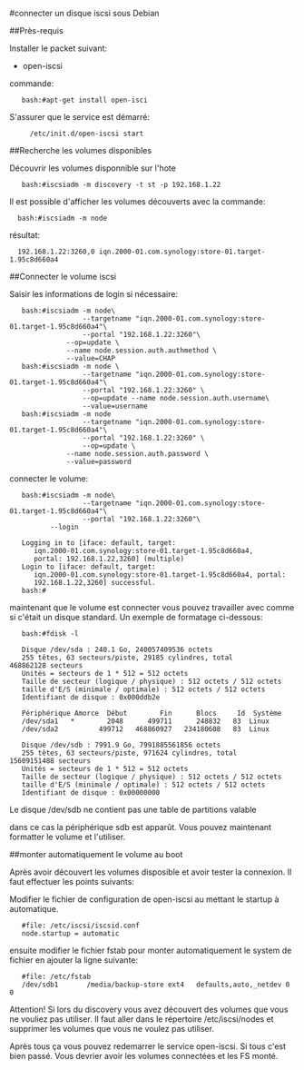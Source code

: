 
#connecter un disque iscsi sous Debian


##Près-requis

Installer le packet suivant:

 * open-iscsi

commande:

```
   bash:#apt-get install open-isci
```

S'assurer que le service est démarré:

```
     /etc/init.d/open-iscsi start
```

##Recherche les volumes disponibles

Découvrir les volumes disponnible sur l'hote

```
   bash:#iscsiadm -m discovery -t st -p 192.168.1.22
```
Il est possible d'afficher les volumes découverts avec la commande:
```
  bash:#iscsiadm -m node
```
résultat:
```
  192.168.1.22:3260,0 iqn.2000-01.com.synology:store-01.target-1.95c8d660a4
```
##Connecter le volume iscsi

Saisir les informations de login si nécessaire:

```
   bash:#iscsiadm -m node\ 
                  --targetname "iqn.2000-01.com.synology:store-01.target-1.95c8d660a4"\ 
                  --portal "192.168.1.22:3260"\ 
	          --op=update \ 
	          --name node.session.auth.authmethod \
	          --value=CHAP 
   bash:#iscsiadm -m node \
                  --targetname "iqn.2000-01.com.synology:store-01.target-1.95c8d660a4"\ 
                  --portal "192.168.1.22:3260" \
                  --op=update --name node.session.auth.username\
                  --value=username 
   bash:#iscsiadm -m node 
                  --targetname "iqn.2000-01.com.synology:store-01.target-1.95c8d660a4"\ 
                  --portal "192.168.1.22:3260" \
                  --op=update \
	          --name node.session.auth.password \
	          --value=password 
```
connecter le volume:

```
   bash:#iscsiadm -m node\
                  --targetname "iqn.2000-01.com.synology:store-01.target-1.95c8d660a4"\ 
                  --portal "192.168.1.22:3260"\ 
		  --login 

   Logging in to [iface: default, target: 
      iqn.2000-01.com.synology:store-01.target-1.95c8d660a4, 
      portal: 192.168.1.22,3260] (multiple) 
   Login to [iface: default, target:
      iqn.2000-01.com.synology:store-01.target-1.95c8d660a4, portal:
      192.168.1.22,3260] successful.  
   bash:#
```
maintenant que le volume est connecter vous pouvez travailler avec
comme si c'était un disque standard.  Un exemple de formatage
ci-dessous:
```
   bash:#fdisk -l

   Disque /dev/sda : 240.1 Go, 240057409536 octets
   255 têtes, 63 secteurs/piste, 29185 cylindres, total 468862128 secteurs
   Unités = secteurs de 1 * 512 = 512 octets
   Taille de secteur (logique / physique) : 512 octets / 512 octets
   taille d'E/S (minimale / optimale) : 512 octets / 512 octets
   Identifiant de disque : 0x000ddb2e

   Périphérique Amorce  Début        Fin      Blocs     Id  Système
   /dev/sda1   *        2048      499711      248832   83  Linux
   /dev/sda2          499712   468860927   234180608   83  Linux

   Disque /dev/sdb : 7991.9 Go, 7991885561856 octets
   255 têtes, 63 secteurs/piste, 971624 cylindres, total 15609151488 secteurs
   Unités = secteurs de 1 * 512 = 512 octets
   Taille de secteur (logique / physique) : 512 octets / 512 octets
   taille d'E/S (minimale / optimale) : 512 octets / 512 octets
   Identifiant de disque : 0x00000000
```
   Le disque /dev/sdb ne contient pas une table de partitions valable


dans ce cas la périphérique sdb est apparût. Vous pouvez maintenant 
formatter le volume et l'utiliser.


##monter automatiquement le volume au boot

Après avoir découvert les volumes disposible et avoir tester la
connexion.  Il faut effectuer les points suivants:

Modifier le fichier de configuration de open-iscsi au mettant le
startup à automatique.

```
   #file: /etc/iscsi/iscsid.conf
   node.startup = automatic
```

ensuite modifier le fichier fstab pour monter automatiquement le
system de fichier en ajouter la ligne suivante:

```
   #file: /etc/fstab
   /dev/sdb1       /media/backup-store ext4   defaults,auto,_netdev 0  0
```

Attention! Si lors du discovery vous avez découvert des volumes que
vous ne vouliez pas utiliser. Il faut aller dans le répertoire
/etc/iscsi/nodes et supprimer les volumes que vous ne voulez pas
utiliser.


Après tous ça vous pouvez redemarrer le service open-iscsi. Si tous
c'est bien passé. Vous devrier avoir les volumes connectées et les FS
monté.
